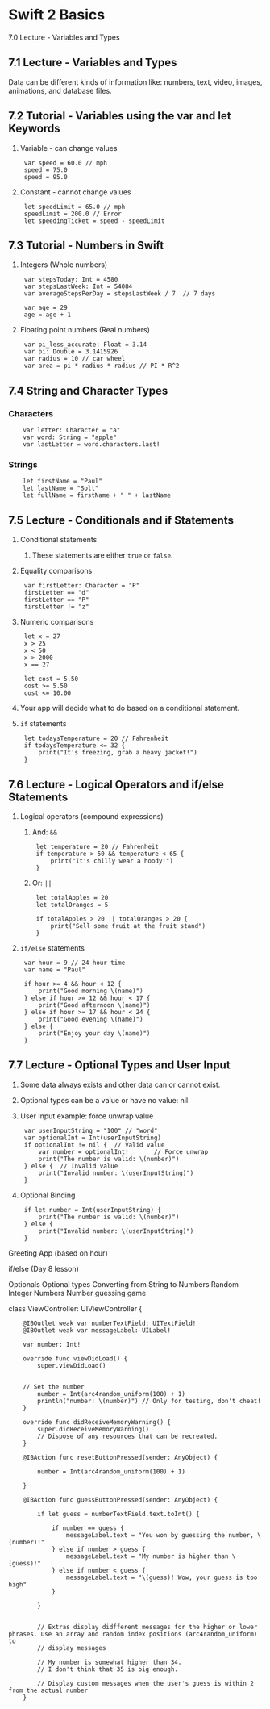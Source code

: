 # Swift 2 Basics #

7.0 Lecture - Variables and Types

## 7.1 Lecture - Variables and Types ##

Data can be different kinds of information like: numbers, text, video, images, animations, and database files.

## 7.2 Tutorial - Variables using the var and let Keywords ##

1. Variable - can change values
	
		var speed = 60.0 // mph
		speed = 75.0
		speed = 95.0
	
2. Constant - cannot change values

		let speedLimit = 65.0 // mph
		speedLimit = 200.0 // Error
		let speedingTicket = speed - speedLimit


## 7.3 Tutorial - Numbers in Swift ##

1. Integers (Whole numbers)

		var stepsToday: Int = 4580  
		var stepsLastWeek: Int = 54084 
		var averageStepsPerDay = stepsLastWeek / 7  // 7 days

		var age = 29
		age = age + 1


2. Floating point numbers (Real numbers)
		
		var pi_less_accurate: Float = 3.14 
		var pi: Double = 3.1415926
		var radius = 10 // car wheel
		var area = pi * radius * radius // PI * R^2

  ## 7.4 String and Character Types ##

### Characters ###

		var letter: Character = "a"
		var word: String = "apple"
		var lastLetter = word.characters.last!

### Strings ###

		let firstName = "Paul"
		let lastName = "Solt"
		let fullName = firstName + " " + lastName	
	
## 7.5 Lecture - Conditionals and if Statements ##

1. Conditional statements
	1. These statements are either `true` or `false`.
2. Equality comparisons

		var firstLetter: Character = "P"
		firstLetter == "d"
		firstLetter == "P"
		firstLetter != "z"

3. Numeric comparisons

		let x = 27
		x > 25
		x < 50
		x > 2000
		x == 27
		
		let cost = 5.50
		cost >= 5.50
		cost <= 10.00

4. Your app will decide what to do based on a conditional statement.

5. `if` statements

		let todaysTemperature = 20 // Fahrenheit
		if todaysTemperature <= 32 {
		    print("It's freezing, grab a heavy jacket!")
		}

	
## 7.6 Lecture - Logical Operators and if/else Statements ##

1. Logical operators (compound expressions)

	1. And: `&&`
					
			let temperature = 20 // Fahrenheit
			if temperature > 50 && temperature < 65 {
			    print("It's chilly wear a hoody!")
			}
					
	2. Or: `||`  

			let totalApples = 20
			let totalOranges = 5
			
			if totalApples > 20 || totalOranges > 20 {
			    print("Sell some fruit at the fruit stand")
			}

2. `if/else` statements

		var hour = 9 // 24 hour time
		var name = "Paul"
		
		if hour >= 4 && hour < 12 {
		    print("Good morning \(name)")
		} else if hour >= 12 && hour < 17 {
		    print("Good afternoon \(name)")
		} else if hour >= 17 && hour < 24 {
		    print("Good evening \(name)")
		} else {
		    print("Enjoy your day \(name)")
		}
		
## 7.7 Lecture - Optional Types and User Input ##

1. Some data always exists and other data can or cannot exist.
2. Optional types can be a value or have no value: nil.
3. User Input example: force unwrap value

		var userInputString = "100" // "word"
		var optionalInt = Int(userInputString)
		if optionalInt != nil {  // Valid value
		    var number = optionalInt!       // Force unwrap
		    print("The number is valid: \(number)")
		} else {  // Invalid value
		    print("Invalid number: \(userInputString)")
		}

4. Optional Binding

		if let number = Int(userInputString) {
		    print("The number is valid: \(number)")
		} else {
		    print("Invalid number: \(userInputString)")
		}


Greeting App (based on hour)

if/else (Day 8 lesson)

Optionals 
Optional types
Converting from String to Numbers
Random Integer Numbers
Number guessing game


class ViewController: UIViewController {

	    @IBOutlet weak var numberTextField: UITextField!
	    @IBOutlet weak var messageLabel: UILabel!
	    
	    var number: Int!
	    
	    override func viewDidLoad() {
	        super.viewDidLoad()
	
	    
	    // Set the number
	        number = Int(arc4random_uniform(100) + 1)
	        println("number: \(number)") // Only for testing, don't cheat!
	    }
	
	    override func didReceiveMemoryWarning() {
	        super.didReceiveMemoryWarning()
	        // Dispose of any resources that can be recreated.
	    }
	
	    @IBAction func resetButtonPressed(sender: AnyObject) {
	        
	        number = Int(arc4random_uniform(100) + 1)
	        
	    }
	
	    @IBAction func guessButtonPressed(sender: AnyObject) {
	        
	        if let guess = numberTextField.text.toInt() {
	            
	            if number == guess {
	                messageLabel.text = "You won by guessing the number, \(number)!"
	            } else if number > guess {
	                messageLabel.text = "My number is higher than \(guess)!"
	            } else if number < guess {
	                messageLabel.text = "\(guess)! Wow, your guess is too high"
	            }
	            
	        }
	        
	        
	        // Extras display didfferent messages for the higher or lower phrases. Use an array and random index positions (arc4random_uniform) to 
	        // display messages
	        
	        // My number is somewhat higher than 34.
	        // I don't think that 35 is big enough.
	        
	        // Display custom messages when the user's guess is within 2 from the actual number
	    }

	
